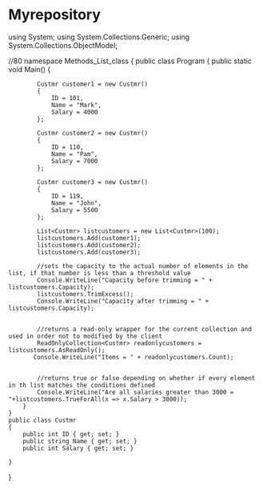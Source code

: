 # Myrepository
using System;
using System.Collections.Generic;
using System.Collections.ObjectModel;

//80
namespace Methods_List_class
{
    public class Program
    {
        public static void Main()
        {


            Custmr customer1 = new Custmr()
            {
                ID = 101,
                Name = "Mark",
                Salary = 4000
            };

            Custmr customer2 = new Custmr()
            {
                ID = 110,
                Name = "Pam",
                Salary = 7000
            };

            Custmr customer3 = new Custmr()
            {
                ID = 119,
                Name = "John",
                Salary = 5500
            };

            List<Custmr> listcustomers = new List<Custmr>(100);
            listcustomers.Add(customer1);
            listcustomers.Add(customer2);
            listcustomers.Add(customer3);

            //sets the capacity to the actual number of elements in the list, if that number is less than a threshold value
            Console.WriteLine("Capacity before trimming = " + listcustomers.Capacity);
            listcustomers.TrimExcess();
            Console.WriteLine("Capacity after trimming = " + listcustomers.Capacity);


            //returns a read-only wrapper for the current collection and used in order not to modified by the client
            ReadOnlyCollection<Custmr> readonlycustomers = listcustomers.AsReadOnly();
           Console.WriteLine("Items = " + readonlycustomers.Count);


            //returns true or false depending on whether if every element in th list matches the conditions defined
            Console.WriteLine("Are all salaries greater than 3000 = "+listcustomers.TrueForAll(x => x.Salary > 3000));
        }
    }
    public class Custmr
    {
        public int ID { get; set; }
        public string Name { get; set; }
        public int Salary { get; set; }

    }
}
